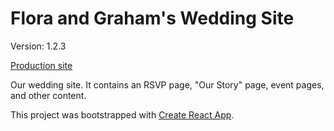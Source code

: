 # Flora and Graham's Wedding Site

Version: 1.2.3

[Production site](https://flora-and-grahams-wedding.grahamnessler.now.sh/)

Our wedding site. It contains an RSVP page, "Our Story" page, event pages, and other content.

This project was bootstrapped with [Create React App](https://github.com/facebook/create-react-app).
